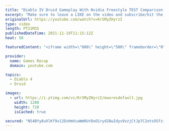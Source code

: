 ```yaml
---
title: "Diablo IV Druid Gameplay With Nvidia Freestyle TEST Comparison This is How Diablo 4 Should Look?"
excerpt: "Make sure to leave a LIKE on the video and subscribe/hit the bell so when new videos upload you get a notification. Subscribe To Us Here: ..."
originalUrl: https://youtube.com/watch?v=KrSMyZHyrzI
type: video
length: PT21M3S
publishedDateTime: 2021-11-19T11:15:12Z
heat: 50

featuredContent: "<iframe width=\"800\" height=\"500\" frameborder=\"0\" src=\"https://www.youtube.com/embed/KrSMyZHyrzI\" allow=\"accelerometer; autoplay; encrypted-media; gyroscope; picture-in-picture\" allowfullscreen></iframe>"

provider:
  name: Games Recap
  domain: youtube.com

topics:
  - Diablo 4
  - Druid

images:
  - url: https://i.ytimg.com/vi/KrSMyZHyrzI/maxresdefault.jpg
    width: 1280
    height: 720
    isCached: true

secured: "N54BYy8uXlKf9x12DzHmXcwWmRUrDoO1ryd28wIdyv9zzjCtJp7C2otsOSfziqJL0+m4xRUjSjDSIpdGAH3uQ7CtFXJQ1n4pq6pvKzeDhYouoN8D2MJJzz8RIU41NzEkquwhBUMnojDKPCgym9OKna+R2SRZP8mZNaCZ3XnFCNnR+2c82q5dFmbskfqLg7cEXwE3ZtGXqzBD463gO5S1EEGySu5D7QdhVXV9tuQdj9GaQkOkKC9HXcvtUiVfZVPJsLa/rpCfqWfcebXOpMm80srutciZffOTaXLCAXFvF63/aVsDBe1axdqwb0q+bMRgUHvd92GZoi7pfQNSbaZ30MZbWl3dMFVx1je/nV1kNX/IXq9roClcgHr259HVdRwno/HSDL5hfgChYWZve8hrS4uNJFeRFl3hl5WSKuI/QFs=;MwjIYlHhfrE1wQqruhLipw=="
---
```


